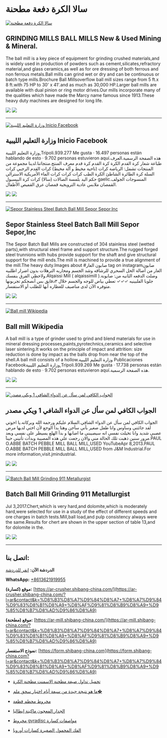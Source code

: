 # سالا الكرة دفعة مطحنة

<a href="https://swt.shibang-china.com/?l=ar&img&k=%D8%B3%D8%A7%D9%84%D8%A7+%D8%A7%D9%84%D9%83%D8%B1%D8%A9+%D8%AF%D9%81%D8%B9%D8%A9+%D9%85%D8%B7%D8%AD%D9%86%D8%A9" target="_blank">![سالا الكرة دفعة مطحنة](http://static.shibang-china.com/all-800x300/1446.jpg)</a>

## GRINDING MILLS BALL MILLS New &amp; Used Mining &amp; Mineral.
The ball mill is a key piece of equipment for grinding crushed materials,and is widely used in production of powders such as cement,silicates,refractory material,and glass ceramics,as well as for ore dressing of both ferrous and non ferrous metals.Ball mills can grind wet or dry and can be continuous or batch type mills.Brochure Ball Millsoverflow ball mill sizes range from 5 ft.x 8 ft.with 75 HP to 30&#39; x 41&#39;.and as much as 30,000 HP.Larger ball mills are available with dual pinion or ring motor drives.Our mills incorporate many of the qualities which have made the Marcy name famous since 1913.These heavy duty machines are designed for long life.


<a href="https://whatsapp.shibangsoft.com/WhatsApp.php" target="_blank" title="WhatsApp">![](http://static.shibang-china.com/icon/whatsapp.png)</a> <a href="https://swt.shibang-china.com/?l=ar&icon&k=%D8%B3%D8%A7%D9%84%D8%A7+%D8%A7%D9%84%D9%83%D8%B1%D8%A9+%D8%AF%D9%81%D8%B9%D8%A9+%D9%85%D8%B7%D8%AD%D9%86%D8%A9" target="_blank">![](http://static.shibang-china.com/icon/chat-ar.png)</a>

---

<a href="https://swt.shibang-china.com/?l=ar&img&k=%D8%B3%D8%A7%D9%84%D8%A7+%D8%A7%D9%84%D9%83%D8%B1%D8%A9+%D8%AF%D9%81%D8%B9%D8%A9+%D9%85%D8%B7%D8%AD%D9%86%D8%A9" target="_blank">![وزارة التعليم الليبية Inicio Facebook](http://static.shibang-china.com/all-800x300/1325.jpg)</a>

## وزارة التعليم الليبية Inicio Facebook
وزارة التعليم الليبية,Trípoli.939.277 Me gusta · 16.497 personas están hablando de esto · 9.702 personas estuvieron aquí.هذه الصفحة الرسمية.العرف طباعة شعار كرة القدم الكرة كرة القدم كرة قدم معرف المنتج.منتجاتنا.لدينا مجموعة من المنتجات تشمل: الرياضة كرات (ناحية مخيط و آلة مخيط) كرات القدم الرجبي كرات السلة كرة الطائرة الشاطئ الكرة الطب كرات كرات كرات الماء الأمريكية الاسترالي حكم اليد بلمسة الصالات (سالا) كرات كرة البيسبول gaelic.المنسوجات الجولف القمصان ملابس عادية الترويجية قمصان عرق القميص الأطفال.


<a href="https://whatsapp.shibangsoft.com/WhatsApp.php" target="_blank" title="WhatsApp">![](http://static.shibang-china.com/icon/whatsapp.png)</a> <a href="https://swt.shibang-china.com/?l=ar&icon&k=%D8%B3%D8%A7%D9%84%D8%A7+%D8%A7%D9%84%D9%83%D8%B1%D8%A9+%D8%AF%D9%81%D8%B9%D8%A9+%D9%85%D8%B7%D8%AD%D9%86%D8%A9" target="_blank">![](http://static.shibang-china.com/icon/chat-ar.png)</a>

---

<a href="https://swt.shibang-china.com/?l=ar&img&k=%D8%B3%D8%A7%D9%84%D8%A7+%D8%A7%D9%84%D9%83%D8%B1%D8%A9+%D8%AF%D9%81%D8%B9%D8%A9+%D9%85%D8%B7%D8%AD%D9%86%D8%A9" target="_blank">![Sepor Stainless Steel Batch Ball Mill Sepor Sepor,Inc](http://static.shibang-china.com/all-800x300/1043.jpg)</a>

## Sepor Stainless Steel Batch Ball Mill Sepor Sepor,Inc
The Sepor Batch Ball Mills are constructed of 304 stainless steel (wetted parts),with structural steel frame and support structure.The rugged forged steel trunnions with hubs provide support for the shaft and give structural support for the mill ends.The mill is machined to provide a true alignment of the mill.The heavy duty.Images about #صابون الغار tag on instagramصابون الغار من أصالة الحل السحري للرشاقه وشد الجسم ومحاربه الترهلات بدون اضرار اطلبيه ولاحظي الفرق بنفسك.Alqaissi Mill ( alqaissimill ).وصلت الدفعه الثانيه من: صابونة جلوبا الفلبينيه ✓✓✓ تعطي بياض للوجه والجسم خلال ٣دقايق بس أنصحكم تجربونها متوفره الآن لدى مناصيف للعطاره أبها للطلب أو الاستفسار.


<a href="https://whatsapp.shibangsoft.com/WhatsApp.php" target="_blank" title="WhatsApp">![](http://static.shibang-china.com/icon/whatsapp.png)</a> <a href="https://swt.shibang-china.com/?l=ar&icon&k=%D8%B3%D8%A7%D9%84%D8%A7+%D8%A7%D9%84%D9%83%D8%B1%D8%A9+%D8%AF%D9%81%D8%B9%D8%A9+%D9%85%D8%B7%D8%AD%D9%86%D8%A9" target="_blank">![](http://static.shibang-china.com/icon/chat-ar.png)</a>

---

<a href="https://swt.shibang-china.com/?l=ar&img&k=%D8%B3%D8%A7%D9%84%D8%A7+%D8%A7%D9%84%D9%83%D8%B1%D8%A9+%D8%AF%D9%81%D8%B9%D8%A9+%D9%85%D8%B7%D8%AD%D9%86%D8%A9" target="_blank">![Ball mill Wikipedia](http://static.shibang-china.com/all-800x300/899.jpg)</a>

## Ball mill Wikipedia
A ball mill is a type of grinder used to grind and blend materials for use in mineral dressing processes,paints,pyrotechnics,ceramics and selective laser sintering.It works on the principle of impact and attrition: size reduction is done by impact as the balls drop from near the top of the shell.A ball mill consists of a hollow.وزارة التعليم الليبية Publicaciones Facebookوزارة التعليم الليبية,Trípoli.939.269 Me gusta · 17.738 personas están hablando de esto · 9.702 personas estuvieron aquí.هذه الصفحة الرسمية.


<a href="https://whatsapp.shibangsoft.com/WhatsApp.php" target="_blank" title="WhatsApp">![](http://static.shibang-china.com/icon/whatsapp.png)</a> <a href="https://swt.shibang-china.com/?l=ar&icon&k=%D8%B3%D8%A7%D9%84%D8%A7+%D8%A7%D9%84%D9%83%D8%B1%D8%A9+%D8%AF%D9%81%D8%B9%D8%A9+%D9%85%D8%B7%D8%AD%D9%86%D8%A9" target="_blank">![](http://static.shibang-china.com/icon/chat-ar.png)</a>

---

<a href="https://swt.shibang-china.com/?l=ar&img&k=%D8%B3%D8%A7%D9%84%D8%A7+%D8%A7%D9%84%D9%83%D8%B1%D8%A9+%D8%AF%D9%81%D8%B9%D8%A9+%D9%85%D8%B7%D8%AD%D9%86%D8%A9" target="_blank">![الجواب الكافي لمن سأل عن الدواء الشافي 1 ويكي مصدر](http://static.shibang-china.com/all-800x300/114.jpg)</a>

## الجواب الكافي لمن سأل عن الدواء الشافي 1 ويكي مصدر
الجواب الكافي لمن سأل عن الدواء الشافي.السلام عليكم ورحمة الله وبركاته.يا اخوتي لقد جائتني وساوس وانا طفل صغير بأني سأجن وهنا بدأ الوجع لأن اختي لديها مرض عصبي شديد وانا تخيلت نفسي انه سيصيبني ما اصابها و بدأ الهلع يسيطر على نفسي وبعد مرور سنين ذهبت تلك الحالة مني والان رجعت علي هذه المصيبة وبدأت تأتيني حينآ.PAUL O.ABBE BATCH PEBBLE MILL BALL MILL,USED YouTubeApr 8,2013.PAUL O.ABBE BATCH PEBBLE MILL BALL MILL,USED from J&amp;M Industrial.For more information,visit.jmindustrial.


<a href="https://whatsapp.shibangsoft.com/WhatsApp.php" target="_blank" title="WhatsApp">![](http://static.shibang-china.com/icon/whatsapp.png)</a> <a href="https://swt.shibang-china.com/?l=ar&icon&k=%D8%B3%D8%A7%D9%84%D8%A7+%D8%A7%D9%84%D9%83%D8%B1%D8%A9+%D8%AF%D9%81%D8%B9%D8%A9+%D9%85%D8%B7%D8%AD%D9%86%D8%A9" target="_blank">![](http://static.shibang-china.com/icon/chat-ar.png)</a>

---

<a href="https://swt.shibang-china.com/?l=ar&img&k=%D8%B3%D8%A7%D9%84%D8%A7+%D8%A7%D9%84%D9%83%D8%B1%D8%A9+%D8%AF%D9%81%D8%B9%D8%A9+%D9%85%D8%B7%D8%AD%D9%86%D8%A9" target="_blank">![Batch Ball Mill Grinding 911 Metallurgist](http://static.shibang-china.com/all-800x300/564.jpg)</a>

## Batch Ball Mill Grinding 911 Metallurgist
Jul 3,2017.Chert,which is very hard,and dolomite,which is moderately hard,were selected for use in a study of the effect of different speeds and ore charges in batch tests.Mill,ball load,and pulp consistency always were the same.Results for chert are shown in the upper section of table 13,and for dolomite in the.

<a href="https://whatsapp.shibangsoft.com/WhatsApp.php" target="_blank" title="WhatsApp">![](http://static.shibang-china.com/icon/whatsapp.png)</a> <a href="https://swt.shibang-china.com/?l=ar&icon&k=%D8%B3%D8%A7%D9%84%D8%A7+%D8%A7%D9%84%D9%83%D8%B1%D8%A9+%D8%AF%D9%81%D8%B9%D8%A9+%D9%85%D8%B7%D8%AD%D9%86%D8%A9" target="_blank">![](http://static.shibang-china.com/icon/chat-ar.png)</a>

---
## اتصل بنا:

**الدردشة الآن:** [انقر للدردشة](https://swt.shibang-china.com?l=ar&contact&k=%D8%B3%D8%A7%D9%84%D8%A7+%D8%A7%D9%84%D9%83%D8%B1%D8%A9+%D8%AF%D9%81%D8%B9%D8%A9+%D9%85%D8%B7%D8%AD%D9%86%D8%A9)

**WhatsApp:**  [+8613621919955](https://whatsapp.shibangsoft.com/WhatsApp.php)

**موقع (كسارة):** [https://ar-crusher.shibang-china.com/](https://ar-crusher.shibang-china.com/?l=ar&contact&k=%D8%B3%D8%A7%D9%84%D8%A7+%D8%A7%D9%84%D9%83%D8%B1%D8%A9+%D8%AF%D9%81%D8%B9%D8%A9+%D9%85%D8%B7%D8%AD%D9%86%D8%A9)

**موقع (مطحنة):** [https://ar-mill.shibang-china.com/](https://ar-mill.shibang-china.com/?l=ar&contact&k=%D8%B3%D8%A7%D9%84%D8%A7+%D8%A7%D9%84%D9%83%D8%B1%D8%A9+%D8%AF%D9%81%D8%B9%D8%A9+%D9%85%D8%B7%D8%AD%D9%86%D8%A9)

**نموذج الاستفسار:** [https://form.shibang-china.com](https://form.shibang-china.com?l=ar&contact&k=%D8%B3%D8%A7%D9%84%D8%A7+%D8%A7%D9%84%D9%83%D8%B1%D8%A9+%D8%AF%D9%81%D8%B9%D8%A9+%D9%85%D8%B7%D8%AD%D9%86%D8%A9)

* [تحميل تداول صيغة مطحنة الاسمنت مطحنة الكرة](../28/%D8%AA%D8%AD%D9%85%D9%8A%D9%84%20%D8%AA%D8%AF%D8%A7%D9%88%D9%84%20%D8%B5%D9%8A%D8%BA%D8%A9%20%D9%85%D8%B7%D8%AD%D9%86%D8%A9%20%D8%A7%D9%84%D8%A7%D8%B3%D9%85%D9%86%D8%AA%20%D9%85%D8%B7%D8%AD%D9%86%D8%A9%20%D8%A7%D9%84%D9%83%D8%B1%D8%A9.md)

* [ما هو نتيجة جيدة من سبعة أيام اختبار سحق ملم�](../28/%D9%85%D8%A7%20%D9%87%D9%88%20%D9%86%D8%AA%D9%8A%D8%AC%D8%A9%20%D8%AC%D9%8A%D8%AF%D8%A9%20%D9%85%D9%86%20%D8%B3%D8%A8%D8%B9%D8%A9%20%D8%A3%D9%8A%D8%A7%D9%85%20%D8%A7%D8%AE%D8%AA%D8%A8%D8%A7%D8%B1%20%D8%B3%D8%AD%D9%82%20%D9%85%D9%84%D9%85%EF%BF%BD.md)

* [مخروط محطم قطعة](../28/%D9%85%D8%AE%D8%B1%D9%88%D8%B7%20%D9%85%D8%AD%D8%B7%D9%85%20%D9%82%D8%B7%D8%B9%D8%A9.md)

* [الجدار المعجون ماكينة إيطاليا](../26/%D8%A7%D9%84%D8%AC%D8%AF%D8%A7%D8%B1%20%D8%A7%D9%84%D9%85%D8%B9%D8%AC%D9%88%D9%86%20%D9%85%D8%A7%D9%83%D9%8A%D9%86%D8%A9%20%D8%A5%D9%8A%D8%B7%D8%A7%D9%84%D9%8A%D8%A7.md)

* [مخروط gyradisc مواصفات كسارة](../27/%D9%85%D8%AE%D8%B1%D9%88%D8%B7%20gyradisc%20%D9%85%D9%88%D8%A7%D8%B5%D9%81%D8%A7%D8%AA%20%D9%83%D8%B3%D8%A7%D8%B1%D8%A9.md)

* [الفك المحمول الصغيرة كسارات أوروبا](../28/%D8%A7%D9%84%D9%81%D9%83%20%D8%A7%D9%84%D9%85%D8%AD%D9%85%D9%88%D9%84%20%D8%A7%D9%84%D8%B5%D8%BA%D9%8A%D8%B1%D8%A9%20%D9%83%D8%B3%D8%A7%D8%B1%D8%A7%D8%AA%20%D8%A3%D9%88%D8%B1%D9%88%D8%A8%D8%A7.md)